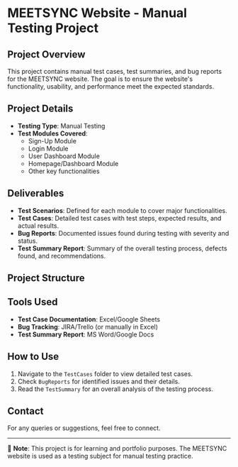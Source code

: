 # MEETSYNC Website - Manual Testing Project

## Project Overview
This project contains manual test cases, test summaries, and bug reports for the MEETSYNC website. The goal is to ensure the website's functionality, usability, and performance meet the expected standards.

## Project Details
- **Testing Type**: Manual Testing
- **Test Modules Covered**:
  - Sign-Up Module
  - Login Module
  - User Dashboard Module
  - Homepage/Dashboard Module
  - Other key functionalities

## Deliverables
- **Test Scenarios**: Defined for each module to cover major functionalities.
- **Test Cases**: Detailed test cases with test steps, expected results, and actual results.
- **Bug Reports**: Documented issues found during testing with severity and status.
- **Test Summary Report**: Summary of the overall testing process, defects found, and recommendations.

## Project Structure


## Tools Used
- **Test Case Documentation**: Excel/Google Sheets
- **Bug Tracking**: JIRA/Trello (or manually in Excel)
- **Test Summary Report**: MS Word/Google Docs

## How to Use
1. Navigate to the `TestCases` folder to view detailed test cases.
2. Check `BugReports` for identified issues and their details.
3. Read the `TestSummary` for an overall analysis of the testing process.

## Contact
For any queries or suggestions, feel free to connect.

---

📌 **Note**: This project is for learning and portfolio purposes. The MEETSYNC website is used as a testing subject for manual testing practice.

